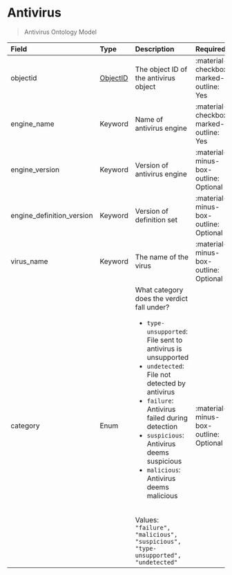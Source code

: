 [comment]: # (AUTOGENERATED MARKDOWN CONTENT. UPDATES TO ODM DOCUMENTATION SHOULD BE DONE THROUGH ASSEMBLYLINE-BASE REPO!)
# Antivirus
> Antivirus Ontology Model

| Field | Type | Description | Required | Default |
| :--- | :--- | :--- | :--- | :--- |
| objectid | [ObjectID](/assemblyline4_docs/odm/models/ontology/results/process/#objectid) | The object ID of the antivirus object | :material-checkbox-marked-outline: Yes | `None` |
| engine_name | Keyword | Name of antivirus engine | :material-checkbox-marked-outline: Yes | `None` |
| engine_version | Keyword | Version of antivirus engine | :material-minus-box-outline: Optional | `None` |
| engine_definition_version | Keyword | Version of definition set | :material-minus-box-outline: Optional | `None` |
| virus_name | Keyword | The name of the virus | :material-minus-box-outline: Optional | `None` |
| category | Enum | What category does the verdict fall under?<br><ul><li>`type-unsupported`: File sent to antivirus is unsupported</li><li>`undetected`: File not detected by antivirus</li><li>`failure`: Antivirus failed during detection</li><li>`suspicious`: Antivirus deems suspicious</li><li>`malicious`: Antivirus deems malicious</li></ul><br>Values:<br>`"failure", "malicious", "suspicious", "type-unsupported", "undetected"` | :material-minus-box-outline: Optional | `None` |


